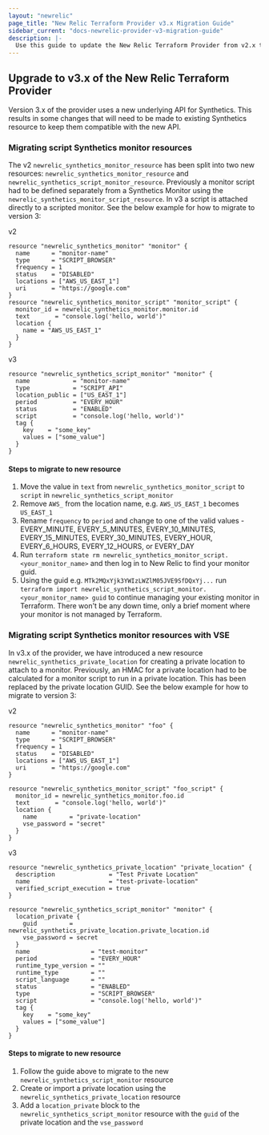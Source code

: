 ```yaml
---
layout: "newrelic"
page_title: "New Relic Terraform Provider v3.x Migration Guide"
sidebar_current: "docs-newrelic-provider-v3-migration-guide"
description: |-
  Use this guide to update the New Relic Terraform Provider from v2.x to v3.x
---
```


## Upgrade to v3.x of the New Relic Terraform Provider

Version 3.x of the provider uses a new underlying API for Synthetics. This results in some changes that will need to be made to existing Synthetics resource to keep them compatible with the new API.

### Migrating script Synthetics monitor resources

The v2 `newrelic_synthetics_monitor_resource` has been split into two new resources: `newrelic_synthetics_monitor_resource` and `newrelic_synthetics_script_monitor_resource`. Previously a monitor script had to be defined separately from a Synthetics Monitor using the `newrelic_synthetics_monitor_script_resource`. In v3 a script is attached directly to a scripted monitor. See the below example for how to migrate to version 3:

v2  
```hcl
resource "newrelic_synthetics_monitor" "monitor" {
  name      = "monitor-name"
  type      = "SCRIPT_BROWSER"
  frequency = 1
  status    = "DISABLED"
  locations = ["AWS_US_EAST_1"]
  uri       = "https://google.com"
}
resource "newrelic_synthetics_monitor_script" "monitor_script" {
  monitor_id = newrelic_synthetics_monitor.monitor.id
  text       = "console.log('hello, world')"
  location {
    name = "AWS_US_EAST_1"
  }
}
```

v3
```hcl
resource "newrelic_synthetics_script_monitor" "monitor" {
  name            = "monitor-name"
  type            = "SCRIPT_API"
  location_public = ["US_EAST_1"]
  period          = "EVERY_HOUR"
  status          = "ENABLED"
  script          = "console.log('hello, world')"
  tag {
    key    = "some_key"
    values = ["some_value"]
  }
}

```

#### Steps to migrate to new resource

1. Move the value in `text` from `newrelic_synthetics_monitor_script` to `script` in `newrelic_synthetics_script_monitor`
2. Remove `AWS_` from the location name, e.g. `AWS_US_EAST_1` becomes `US_EAST_1`
3. Rename `frequency` to `period` and change to one of the valid values - EVERY_MINUTE, EVERY_5_MINUTES, EVERY_10_MINUTES, EVERY_15_MINUTES, EVERY_30_MINUTES, EVERY_HOUR, EVERY_6_HOURS, EVERY_12_HOURS, or EVERY_DAY
4. Run `terraform state rm newrelic_synthetics_monitor_script.<your_monitor_name>` and then log in to New Relic to find your monitor guid.
5. Using the guid e.g. `MTk2MQxYjk3YWIzLWZlM05JVE9SfDQxYj...` run `terraform import newrelic_synthetics_script_monitor.<your_monitor_name> guid` to continue managing your existing monitor in Terraform. There won't be any down time, only a brief moment where your monitor is not managed by Terraform.

### Migrating script Synthetics monitor resources with VSE

In v3.x of the provider, we have introduced a new resource `newrelic_synthetics_private_location` for creating a private location to attach to a monitor. Previously, an HMAC for a private location had to be calculated for a monitor script to run in a private location. This has been replaced by the private location GUID. See the below example for how to migrate to version 3:

v2
```hcl
resource "newrelic_synthetics_monitor" "foo" {
  name      = "monitor-name"
  type      = "SCRIPT_BROWSER"
  frequency = 1
  status    = "DISABLED"
  locations = ["AWS_US_EAST_1"]
  uri       = "https://google.com"
}

resource "newrelic_synthetics_monitor_script" "foo_script" {
  monitor_id = newrelic_synthetics_monitor.foo.id
  text       = "console.log('hello, world')"
  location {
    name         = "private-location"
    vse_password = "secret"
  }
}
```

v3
```hcl
resource "newrelic_synthetics_private_location" "private_location" {
  description               = "Test Private Location"
  name                      = "test-private-location"
  verified_script_execution = true
}

resource "newrelic_synthetics_script_monitor" "monitor" {
  location_private {
    guid         = newrelic_synthetics_private_location.private_location.id
    vse_password = secret
  }
  name                 = "test-monitor"
  period               = "EVERY_HOUR"
  runtime_type_version = ""
  runtime_type         = ""
  script_language      = ""
  status               = "ENABLED"
  type                 = "SCRIPT_BROWSER"
  script               = "console.log('hello, world')"
  tag {
    key    = "some_key"
    values = ["some_value"]
  }
}
```

#### Steps to migrate to new resource

1. Follow the guide above to migrate to the new `newrelic_synthetics_script_monitor` resource
2. Create or import a private location using the `newrelic_synthetics_private_location` resource
3. Add a `location_private` block to the `newrelic_synthetics_script_monitor` resource with the `guid` of the private location and the `vse_password`
